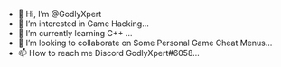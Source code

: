 - 👋 Hi, I’m @GodlyXpert
- 👀 I’m interested in Game Hacking...
- 🌱 I’m currently learning C++ ...
- 💞️ I’m looking to collaborate on Some Personal Game Cheat Menus...
- 📫 How to reach me Discord GodlyXpert#6058...

<!---
GodlyXpert/GodlyXpert is a ✨ special ✨ repository because its `README.md` (this file) appears on your GitHub profile.
You can click the Preview link to take a look at your changes.
--->
